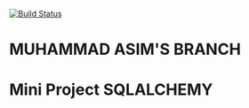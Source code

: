 [![Build Status](https://api.travis-ci.com/hudag/mini_proj_2.svg?branch=master)](https://travis-ci.com/hudag/mini_proj_2)
# MUHAMMAD ASIM'S BRANCH
# Mini Project SQLALCHEMY